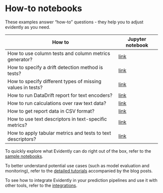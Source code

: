 # How-to notebooks

These examples answer “how-to” questions - they help you to adjust evidently as you need.

How to | Jupyter notebook 
--- | --- 
How to use column tests and column metrics generator?  | [link](how_to_apply_tests_and_metrics_generators.ipynb) 
How to specify a drift detection method is tests? | [link](how_to_specify_stattest_for_a_testsuite.ipynb)
How to specify different types of missing values in tests? | [link](how_to_run_tests_with_different_missing_values.ipynb)
How to run DataDrift report for text encoders? | [link](how_to_run_drift_report_for_text_encoders.ipynb)
How to run calculations over raw text data? | [link](how_to_run_calculations_over_text_data.ipynb)
How to get report data in CSV format? | [link](how_to_get_report_results_in_csv.ipynb)
How to use text descriptors in text-specific metrics? | [link](how_to_use_text_descriptors_in_text_specific_metrics.ipynb) 
How to apply tabular metrics and tests to text descriptors? | [link](how_to_apply_table_metrics_and_tests_to_text_descriptors.ipynb) 

To quickly explore what Evidently can do right out of the box, refer to the [sample notebooks](../sample_notebooks/).

To better understand potential use cases (such as model evaluation and monitoring), refer to the [detailed tutorials](../data_stories/) accompanied by the blog posts.

To see how to integrate Evidently in your prediction pipelines and use it with other tools, refer to the [integrations](../integrations/). 
